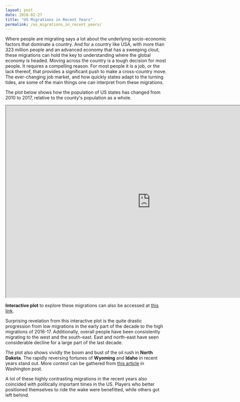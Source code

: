 ```yaml
---
layout: post
date: 2018-02-27
title: "US Migrations in Recent Years"
permalink: /us_migrations_in_recent_years/
---
```


Where people are migrating says a lot about the underlying socio-economic factors that dominate a country. And for a country like USA, with more than 323 million people and an advanced economy that has a sweeping clout, these migrations can hold the key to understanding where the global economy is headed.  Moving across the country is a tough decision for most people. It requires a compelling reason. For most people it is a job, or the lack thereof, that provides a significant push to make a cross-country move. The ever-changing job market, and how quickly states adapt to the turning tides, are some of the main things one can interpret from these migrations.

The plot below shows how the population of US states has changed from 2010 to 2017, relative to the county's population as a whole.


<iframe src="http://34.212.74.158:3463/" style="width: 900px; height: 600px"></iframe>

**Interactive plot** to explore these migrations can also be accessed at [this link][app-link].


Surprising revelation from this interactive plot is the quite drastic progression from low migrations in the early part of the decade to the high migrations of 2016-17. Additionally, overall people have been consistently migrating to the west and the south-east. East and north-east have seen considerable decline for a large part of the last decade.


The plot also shows vividly the boom and bust of the oil rush in **North Dakota**. The rapidly reversing fortunes of **Wyoming** and **Idaho** in recent years stand out. More context can be gathered from [this article][wp-link] in Washington post.

A lot of these highly contrasting migrations in the recent years also coincided with politically important times in the US. Players who better positioned themselves to ride the wake were benefitted, while others got left behind.

[app-link]: http://34.212.74.158:3463/
[wp-link]: https://www.washingtonpost.com/news/wonk/wp/2017/12/26/2017s-fastest-and-slowest-growing-states-are-neighbors-heres-why-their-paths-diverged/?utm_term=.6b3b55f900e1
